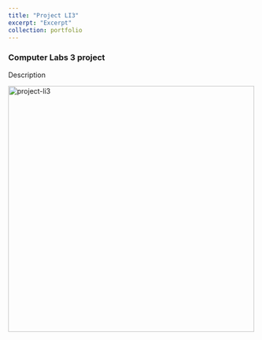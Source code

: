 ```yaml
---
title: "Project LI3"
excerpt: "Excerpt"
collection: portfolio
---
```


### Computer Labs 3 project

Description

<a href='https://github.com/migueltc13/project-li3' target='_blank'><img width='500px' alt='project-li3' src='https://opengraph.githubassets.com/e83097977ebfe30ca990eb5a28c09d13a7d1381a02119152ff282949cc5dbbad/migueltc13/project-li3'></a>
